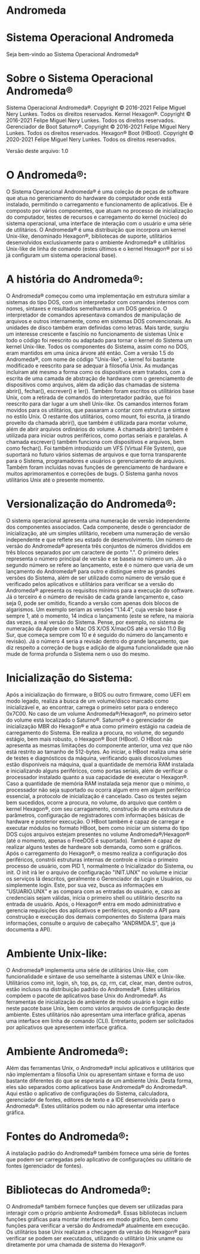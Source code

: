 # Andromeda
Sistema Operacional Andromeda
=============================

Seja bem-vindo ao Sistema Operacional Andromeda®

Sobre o Sistema Operacional Andromeda® 
======================================

Sistema Operacional Andromeda®. Copyright © 2016-2021 Felipe Miguel Nery Lunkes. Todos os direitos reservados.
Kernel Hexagon®. Copyright © 2016-2021 Felipe Miguel Nery Lunkes. Todos os direitos reservados.
Gerenciador de Boot Saturno®. Copyright © 2016-2021 Felipe Miguel Nery Lunkes. Todos os direitos reservados.
Hexagon® Boot (HBoot). Copyright © 2020-2021 Felipe Miguel Nery Lunkes. Todos os direitos reservados.

Versão deste arquivo: 1.0

O Andromeda®:
=============

O Sistema Operacional Andromeda® é uma coleção de peças de software que atua no gerenciamento do hardware do computador onde está instalado, permitindo o carregamento e funcionamento de aplicativos. Ele é composto por vários componentes, que atuam no processo de inicialização do computador, testes de recursos e carregamento do kernel (núcleo) do sistema operacional, uma interface de interação com o usuário e uma série de utilitários.
O Andromeda® é uma distribuição que incorpora um kernel Unix-like, denominado Hexagon®, bibliotecas de suporte, utilitários desenvolvidos exclusivamente para o ambiente Andromeda® e utilitários Unix-like de linha de comando (estes últimos e o kernel Hexagon® por si só já configuram um sistema operacional base).

A história do Andromeda®:
=========================

O Andromeda® começou como uma implementação em estrutura similar a sistemas do tipo DOS, com um interpretador com comandos internos com nomes, sintaxes e resultados semelhantes a um DOS genérico. O interpretador de comandos apresentava comandos de manipulação de arquivos e outros internamente, como em sistemas DOS convencionais. As unidades de disco também eram definidas como letras. Mais tarde, surgiu um interesse crescente e fascínio no funcionamento de sistemas Unix e todo o código foi reescrito ou adaptado para tornar o kernel do Sistema um kernel Unix-like. Todos os componentes do Sistema, assim como no DOS, eram mantidos em uma única árvore até então. Com a versão 1.5 do Andromeda®, com nome de código "Unix-like", o kernel foi bastante modificado e reescrito para se adequar à filosofia Unix. As mudanças incluíram até mesmo a forma como os dispositivos eram tratados, com a escrita de uma camada de abstração de hardware com o gerenciamento de dispositivos como arquivos, além da adição das chamadas de sistema abrir(), fechar(), escrever() e ler(). Também foram escritos os utilitários base Unix, com a retirada de comandos do interpretador padrão, que foi reescrito para dar lugar a um shell Unix-like. Os camandos internos foram movidos para os utilitários, que passaram a contar com estrutura e sintaxe no estilo Unix. O restante dos utilitários, como mount, foi escrita, já tirando proveito da chamada abrir(), que também é utilizada para montar volume, além de abrir arquivos ordinários do volume. A chamada abrir() também é utilizada para iniciar outros periféricos, como portas seriais e paralelas. A chamada escrever() também funciona com dispositivos e arquivos, bem como fechar(). Foi também introduzido um VFS (Virtual File System), que suportará no futuro vários sistemas de arquivos e que torna transparente para o Sistema, programadores e usuários o gerenciamento de arquivos. Também foram incluídas novas funções de gerenciamento de hardware e muitos aprimoramentos e correções de bugs. O Sistema ganha novos utilitários Unix até o presente momento.

Versionalização do Andromeda®:
==============================

O sistema operacional apresenta uma numeração de versão independente dos componentes associados. Cada componente, desde o gerenciador de inicialização, até um simples utilitário, recebem uma numeração de versão independente e que reflete seu estado de desenvolvimento. Um número de versão do Andromeda® apresenta três conjuntos de números divididos em três blocos separados por um caractere de ponto ".". O primeiro deles representa o número principal de versão e se baseia no número um. Já o segundo número se refere ao lançamento, este é o número que varia de um lançamento do Andromeda® para outro e distingue entre as grandes versões do Sistema, além de ser utilizado como número de versão que é verificado pelos aplicativos e utilitários para verificar se a versão do Andromeda® apresenta os requisitos mínimos para a execução do software. Já o terceiro é o número de revisão de cada grande lançamento e, caso seja 0, pode ser omitido, ficando a versão com apenas dois blocos de algarismos. Um exemplo seriam as versões "1.14.4", cuja versão base é sempre 1, até o momento, 14 indica o lançamento (este se refere, na maioria das vezes, a real versão do Sistema. Pense, por exemplo, no sistema de numeração da Apple com o Mac OS X/OS X/macOS até a versão 11.0 Big Sur, que começa sempre com 10 e é seguido do número do lançamento e revisão). Já o número 4 seria a revisão dentro do grande lançamento, que diz respeito a correção de bugs e adição de alguma funcionalidade que não mude de forma profunda o Sistema nem o uso do mesmo.

Inicialização do Sistema:
=========================

Após a inicialização do firmware, o BIOS ou outro firmware, como UEFI em modo legado, realiza a busca de um volume/disco marcado como inicializável e, ao encontrar, carrega o primeiro setor para o endereço 0x7C00. No caso de um volume Andromeda®/Hexagon®, no primeiro setor do volume está localizado o Saturno®. Saturno® é o gerenciador de inicialização MBR do Hexagon® e atua como primeiro estágio na cadeia de carregamento do Sistema. Ele realiza a procura, no volume, do segundo estágio, bem mais robusto, o Hexagon® Boot (HBoot). O HBoot não apresenta as mesmas limitações do componente anterior, uma vez que não está restrito ao tamanho de 512-bytes. Ao iniciar, o HBoot realiza uma série de testes e diagnósticos da máquina, verificando quais discos/volumes estão disponíveis na máquina, qual a quantidade de memória RAM instalada e inicializando alguns periféricos, como portas seriais, além de verificar o processador instalado quanto a sua capacidade de executar o Hexagon®. Caso a quantidade de memória RAM instalada seja menor que o mínimo, o processador não seja suportado ou ocorra algum erro em algum periférico essencial, a protocolo de inicialização é cancelado. Caso os testes sejam bem sucedidos, ocorre a procura, no volume, do arquivo que contêm o kernel Hexagon®, com seu carragamento, construção de uma estrutura de parâmetros, configuração de registradores com informações básicas de hardware e posterior execução. O HBoot também é capaz de carregar e executar módulos no formato HBoot, bem como iniciar um sistema do tipo DOS cujos arquivos estejam presentes no volume Andromeda®/Hexagon® (até o momento, apenas o FreeDOS é suportado). Também é capaz de realizar alguns testes de hardware sob demanda, como som e gráficos. Após o carregamento do Hexagon®, o mesmo realiza a configuração dos periféricos, constrói estruturas internas de controle e inicia o primeiro processo de usuário, com PID 1, normalmente o Inicializador do Sistema, ou init. O init irá ler o arquivo de configuração "INIT.UNX" no volume e iniciar os serviços lá descritos, geralmente o Gerenciador de Login e Usuários, ou simplemente login. Este, por sua vez, busca as informações em "USUARIO.UNX" e as compara com as entradas do usuário, e, caso as credenciais sejam válidas, inicia o primeiro shell ou utilitário descrito na entrada de usuário. Após, o Hexagon® entra em modo administrativo e gerencia requisições dos aplicativos e periféricos, expondo a API para construção e execução dos demais componentes do Sistema (para mais informações, consulte o arquivo de cabeçalho "ANDRMDA.S", que já documenta a API).

Ambiente Unix-like:
===================

O Andromeda® implementa uma série de utilitários Unix-like, com funcionalidade e sintaxe de uso semelhante à sistemas UNIX e Unix-like. Utilitários como init, login, sh, top, ps, cp, rm, cat, clear, man, dentre outros, estão inclusos na distribuição padrão do Andromeda®. Estes utilitários compõem o pacote de aplicativos base Unix do Andromeda®. As ferramentas de inicialização de ambiente de modo usuário e login estão neste pacote base Unix, bem como vários arquivos de configuração deste ambiente. Estes utilitários não apresentam uma interface gráfica, apenas uma interface em linha de comando (CLI). Entretanto, podem ser solicitados por aplicativos que apresentem interface gráfica.

Ambiente Andromeda®:
====================

Além das ferramentas Unix, o Andromeda® inclui aplicativos e utilitários que não implementam a filosofia Unix ou apresentam sintaxe e forma de uso bastante diferentes do que se esperaria de um ambiente Unix. Desta forma, eles são separados como aplicativos base Andromeda® do Andromeda®. Aqui estão o aplicativo de configurações do Sistema, calculadora, gerenciador de fontes, editores de texto e a IDE desenvolvida para o Andromeda®. Estes utilitários podem ou não apresentar uma interface gráfica.

Fontes do Andromeda®:
=====================

A instalação padrão do Andromeda® também fornece uma série de fontes que podem ser carregadas pelo aplicativo de configurações ou utilitário de fontes (gerenciador de fontes).

Bibliotecas do Andromeda®:
==========================

O Andromeda® também fornece funções que devem ser utilizadas para interagir com o próprio ambiente Andromeda®. Essas bibliotecas incluem funções gráficas para montar interfaces em modo gráfico, bem como funções para verificar a versão do Andromeda® atualmente em execução. Os utilitários base Unix realizam a checagem da versão do Hexagon® para verificar se podem ser executados, utilizando o utilitário Unix uname ou diretamente por uma chamada de sistema do Hexagon®.

